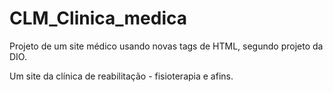 # CLM_Clinica_medica
Projeto de um site médico usando novas tags de HTML, segundo projeto da DIO.

Um site da clínica de reabilitação - fisioterapia e afins.
